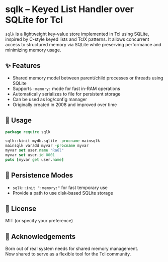 # sqlk – Keyed List Handler over SQLite for Tcl

`sqlk` is a lightweight key-value store implemented in Tcl using SQLite, inspired by C-style keyed lists and TclX patterns. It allows concurrent access to structured memory via SQLite while preserving performance and minimizing memory usage.

## ✨ Features
- Shared memory model between parent/child processes or threads using SQLite
- Supports `:memory:` mode for fast in-RAM operations
- Automatically serializes to file for persistent storage
- Can be used as log/config manager
- Originally created in 2008 and improved over time

## 🔧 Usage

```tcl
package require sqlk

sqlk::kinit mydb.sqlite -procname mainsqlk
mainsqlk varadd myvar -procname myvar
myvar set user.name "Raúl"
myvar set user.id 0001
puts [myvar get user.name]
```

## 📁 Persistence Modes
- `sqlk::init ":memory:"` for fast temporary use
- Provide a path to use disk-based SQLite storage

## 📜 License
MIT (or specify your preference)

## 🙏 Acknowledgements
Born out of real system needs for shared memory management.  
Now shared to serve as a flexible tool for the Tcl community.
